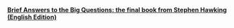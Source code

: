 [**Brief Answers to the Big Questions: the final book from Stephen Hawking (English Edition)**](http://amzn.eu/8r7Zk8G)